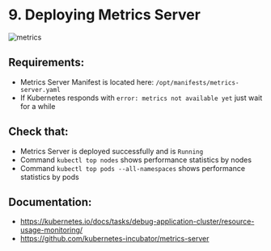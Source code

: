 # 9. Deploying Metrics Server

![metrics](https://user-images.githubusercontent.com/21168270/46579266-95846680-ca40-11e8-86d3-a42291476db8.png)

## Requirements:
- Metrics Server Manifest is located here: `/opt/manifests/metrics-server.yaml`
- If Kubernetes responds with `error: metrics not available yet` just wait for a while

## Check that:
- Metrics Server is deployed successfully and is `Running`
- Command `kubectl top nodes` shows performance statistics by nodes
- Command `kubectl top pods --all-namespaces` shows performance statistics by pods

## Documentation:
- https://kubernetes.io/docs/tasks/debug-application-cluster/resource-usage-monitoring/
- https://github.com/kubernetes-incubator/metrics-server
